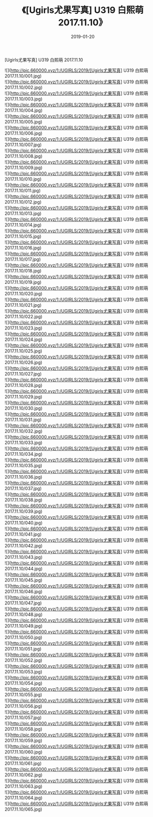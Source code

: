 ﻿---
layout: post
title:  《[Ugirls尤果写真] U319 白熙萌 2017.11.10》
date:   2019-01-20
img: http://pic.660000.xyz/1:/UGIRLS/2019/[Ugirls尤果写真] U319 白熙萌 2017.11.10/000.jpg
categories: [美女, 清纯, 唯美]
---

[Ugirls尤果写真] U319 白熙萌 2017.11.10

 ![](http://pic.660000.xyz/1:/UGIRLS/2019/[Ugirls尤果写真] U319 白熙萌 2017.11.10/001.jpg) <br>![](http://pic.660000.xyz/1:/UGIRLS/2019/[Ugirls尤果写真] U319 白熙萌 2017.11.10/002.jpg) <br>![](http://pic.660000.xyz/1:/UGIRLS/2019/[Ugirls尤果写真] U319 白熙萌 2017.11.10/003.jpg) <br>![](http://pic.660000.xyz/1:/UGIRLS/2019/[Ugirls尤果写真] U319 白熙萌 2017.11.10/004.jpg) <br>![](http://pic.660000.xyz/1:/UGIRLS/2019/[Ugirls尤果写真] U319 白熙萌 2017.11.10/005.jpg) <br>![](http://pic.660000.xyz/1:/UGIRLS/2019/[Ugirls尤果写真] U319 白熙萌 2017.11.10/006.jpg) <br>![](http://pic.660000.xyz/1:/UGIRLS/2019/[Ugirls尤果写真] U319 白熙萌 2017.11.10/007.jpg) <br>![](http://pic.660000.xyz/1:/UGIRLS/2019/[Ugirls尤果写真] U319 白熙萌 2017.11.10/008.jpg) <br>![](http://pic.660000.xyz/1:/UGIRLS/2019/[Ugirls尤果写真] U319 白熙萌 2017.11.10/009.jpg) <br>![](http://pic.660000.xyz/1:/UGIRLS/2019/[Ugirls尤果写真] U319 白熙萌 2017.11.10/010.jpg) <br>![](http://pic.660000.xyz/1:/UGIRLS/2019/[Ugirls尤果写真] U319 白熙萌 2017.11.10/011.jpg) <br>![](http://pic.660000.xyz/1:/UGIRLS/2019/[Ugirls尤果写真] U319 白熙萌 2017.11.10/012.jpg) <br>![](http://pic.660000.xyz/1:/UGIRLS/2019/[Ugirls尤果写真] U319 白熙萌 2017.11.10/013.jpg) <br>![](http://pic.660000.xyz/1:/UGIRLS/2019/[Ugirls尤果写真] U319 白熙萌 2017.11.10/014.jpg) <br>![](http://pic.660000.xyz/1:/UGIRLS/2019/[Ugirls尤果写真] U319 白熙萌 2017.11.10/015.jpg) <br>![](http://pic.660000.xyz/1:/UGIRLS/2019/[Ugirls尤果写真] U319 白熙萌 2017.11.10/016.jpg) <br>![](http://pic.660000.xyz/1:/UGIRLS/2019/[Ugirls尤果写真] U319 白熙萌 2017.11.10/017.jpg) <br>![](http://pic.660000.xyz/1:/UGIRLS/2019/[Ugirls尤果写真] U319 白熙萌 2017.11.10/018.jpg) <br>![](http://pic.660000.xyz/1:/UGIRLS/2019/[Ugirls尤果写真] U319 白熙萌 2017.11.10/019.jpg) <br>![](http://pic.660000.xyz/1:/UGIRLS/2019/[Ugirls尤果写真] U319 白熙萌 2017.11.10/020.jpg) <br>![](http://pic.660000.xyz/1:/UGIRLS/2019/[Ugirls尤果写真] U319 白熙萌 2017.11.10/021.jpg) <br>![](http://pic.660000.xyz/1:/UGIRLS/2019/[Ugirls尤果写真] U319 白熙萌 2017.11.10/022.jpg) <br>![](http://pic.660000.xyz/1:/UGIRLS/2019/[Ugirls尤果写真] U319 白熙萌 2017.11.10/023.jpg) <br>![](http://pic.660000.xyz/1:/UGIRLS/2019/[Ugirls尤果写真] U319 白熙萌 2017.11.10/024.jpg) <br>![](http://pic.660000.xyz/1:/UGIRLS/2019/[Ugirls尤果写真] U319 白熙萌 2017.11.10/025.jpg) <br>![](http://pic.660000.xyz/1:/UGIRLS/2019/[Ugirls尤果写真] U319 白熙萌 2017.11.10/026.jpg) <br>![](http://pic.660000.xyz/1:/UGIRLS/2019/[Ugirls尤果写真] U319 白熙萌 2017.11.10/027.jpg) <br>![](http://pic.660000.xyz/1:/UGIRLS/2019/[Ugirls尤果写真] U319 白熙萌 2017.11.10/028.jpg) <br>![](http://pic.660000.xyz/1:/UGIRLS/2019/[Ugirls尤果写真] U319 白熙萌 2017.11.10/029.jpg) <br>![](http://pic.660000.xyz/1:/UGIRLS/2019/[Ugirls尤果写真] U319 白熙萌 2017.11.10/030.jpg) <br>![](http://pic.660000.xyz/1:/UGIRLS/2019/[Ugirls尤果写真] U319 白熙萌 2017.11.10/031.jpg) <br>![](http://pic.660000.xyz/1:/UGIRLS/2019/[Ugirls尤果写真] U319 白熙萌 2017.11.10/032.jpg) <br>![](http://pic.660000.xyz/1:/UGIRLS/2019/[Ugirls尤果写真] U319 白熙萌 2017.11.10/033.jpg) <br>![](http://pic.660000.xyz/1:/UGIRLS/2019/[Ugirls尤果写真] U319 白熙萌 2017.11.10/034.jpg) <br>![](http://pic.660000.xyz/1:/UGIRLS/2019/[Ugirls尤果写真] U319 白熙萌 2017.11.10/035.jpg) <br>![](http://pic.660000.xyz/1:/UGIRLS/2019/[Ugirls尤果写真] U319 白熙萌 2017.11.10/036.jpg) <br>![](http://pic.660000.xyz/1:/UGIRLS/2019/[Ugirls尤果写真] U319 白熙萌 2017.11.10/037.jpg) <br>![](http://pic.660000.xyz/1:/UGIRLS/2019/[Ugirls尤果写真] U319 白熙萌 2017.11.10/038.jpg) <br>![](http://pic.660000.xyz/1:/UGIRLS/2019/[Ugirls尤果写真] U319 白熙萌 2017.11.10/039.jpg) <br>![](http://pic.660000.xyz/1:/UGIRLS/2019/[Ugirls尤果写真] U319 白熙萌 2017.11.10/040.jpg) <br>![](http://pic.660000.xyz/1:/UGIRLS/2019/[Ugirls尤果写真] U319 白熙萌 2017.11.10/041.jpg) <br>![](http://pic.660000.xyz/1:/UGIRLS/2019/[Ugirls尤果写真] U319 白熙萌 2017.11.10/042.jpg) <br>![](http://pic.660000.xyz/1:/UGIRLS/2019/[Ugirls尤果写真] U319 白熙萌 2017.11.10/043.jpg) <br>![](http://pic.660000.xyz/1:/UGIRLS/2019/[Ugirls尤果写真] U319 白熙萌 2017.11.10/044.jpg) <br>![](http://pic.660000.xyz/1:/UGIRLS/2019/[Ugirls尤果写真] U319 白熙萌 2017.11.10/045.jpg) <br>![](http://pic.660000.xyz/1:/UGIRLS/2019/[Ugirls尤果写真] U319 白熙萌 2017.11.10/046.jpg) <br>![](http://pic.660000.xyz/1:/UGIRLS/2019/[Ugirls尤果写真] U319 白熙萌 2017.11.10/047.jpg) <br>![](http://pic.660000.xyz/1:/UGIRLS/2019/[Ugirls尤果写真] U319 白熙萌 2017.11.10/048.jpg) <br>![](http://pic.660000.xyz/1:/UGIRLS/2019/[Ugirls尤果写真] U319 白熙萌 2017.11.10/049.jpg) <br>![](http://pic.660000.xyz/1:/UGIRLS/2019/[Ugirls尤果写真] U319 白熙萌 2017.11.10/050.jpg) <br>![](http://pic.660000.xyz/1:/UGIRLS/2019/[Ugirls尤果写真] U319 白熙萌 2017.11.10/051.jpg) <br>![](http://pic.660000.xyz/1:/UGIRLS/2019/[Ugirls尤果写真] U319 白熙萌 2017.11.10/052.jpg) <br>![](http://pic.660000.xyz/1:/UGIRLS/2019/[Ugirls尤果写真] U319 白熙萌 2017.11.10/053.jpg) <br>![](http://pic.660000.xyz/1:/UGIRLS/2019/[Ugirls尤果写真] U319 白熙萌 2017.11.10/054.jpg) <br>![](http://pic.660000.xyz/1:/UGIRLS/2019/[Ugirls尤果写真] U319 白熙萌 2017.11.10/055.jpg) <br>![](http://pic.660000.xyz/1:/UGIRLS/2019/[Ugirls尤果写真] U319 白熙萌 2017.11.10/056.jpg) <br>![](http://pic.660000.xyz/1:/UGIRLS/2019/[Ugirls尤果写真] U319 白熙萌 2017.11.10/057.jpg) <br>![](http://pic.660000.xyz/1:/UGIRLS/2019/[Ugirls尤果写真] U319 白熙萌 2017.11.10/058.jpg) <br>![](http://pic.660000.xyz/1:/UGIRLS/2019/[Ugirls尤果写真] U319 白熙萌 2017.11.10/059.jpg) <br>![](http://pic.660000.xyz/1:/UGIRLS/2019/[Ugirls尤果写真] U319 白熙萌 2017.11.10/060.jpg) <br>![](http://pic.660000.xyz/1:/UGIRLS/2019/[Ugirls尤果写真] U319 白熙萌 2017.11.10/061.jpg) <br>![](http://pic.660000.xyz/1:/UGIRLS/2019/[Ugirls尤果写真] U319 白熙萌 2017.11.10/062.jpg) <br>![](http://pic.660000.xyz/1:/UGIRLS/2019/[Ugirls尤果写真] U319 白熙萌 2017.11.10/063.jpg) <br>![](http://pic.660000.xyz/1:/UGIRLS/2019/[Ugirls尤果写真] U319 白熙萌 2017.11.10/064.jpg) <br>![](http://pic.660000.xyz/1:/UGIRLS/2019/[Ugirls尤果写真] U319 白熙萌 2017.11.10/065.jpg) <br>
